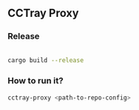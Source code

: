 CCTray Proxy
---

### Release

```bash

cargo build --release
```

### How to run it?

```bash
cctray-proxy <path-to-repo-config>
```

